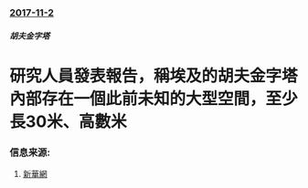 ### [2017-11-2](/zh/news/2017/11/2/index.md)

##### 胡夫金字塔
# 研究人員發表報告，稱埃及的胡夫金字塔內部存在一個此前未知的大型空間，至少長30米、高數米 




### 信息来源:

1. [新華網](http://news.xinhuanet.com/2017-11/03/c_129732360.htm)
